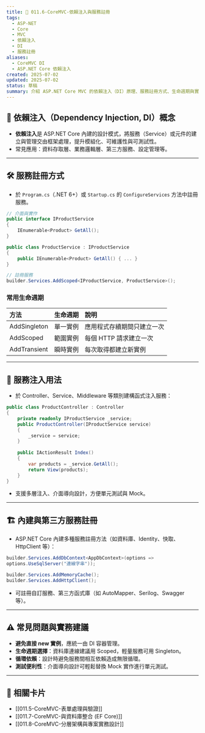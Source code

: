 ```yaml
---
title: 🧩 011.6-CoreMVC-依賴注入與服務註冊
tags:
  - ASP-NET
  - Core
  - MVC
  - 依賴注入
  - DI
  - 服務註冊
aliases:
  - CoreMVC DI
  - ASP.NET Core 依賴注入
created: 2025-07-02
updated: 2025-07-02
status: 草稿
summary: 介紹 ASP.NET Core MVC 的依賴注入（DI）原理、服務註冊方式、生命週期與實務應用，協助開發高可維護性與可測試性的現代應用。
---
```


## 🧩 依賴注入（Dependency Injection, DI）概念

- **依賴注入**是 ASP.NET Core 內建的設計模式，將服務（Service）或元件的建立與管理交由框架處理，提升模組化、可維護性與可測試性。
- 常見應用：資料存取層、業務邏輯層、第三方服務、設定管理等。

---
## 🛠️ 服務註冊方式

- 於 `Program.cs`（.NET 6+）或 `Startup.cs` 的 `ConfigureServices` 方法中註冊服務。

```csharp
// 介面與實作  
public interface IProductService  
{  
	IEnumerable<Product> GetAll();  
}

public class ProductService : IProductService  
{  
	public IEnumerable<Product> GetAll() { ... }  
}

// 註冊服務  
builder.Services.AddScoped<IProductService, ProductService>();
```

### 常用生命週期

| 方法         | 生命週期           | 說明                         |
|:------------|:------------------|:----------------------------|
| AddSingleton| 單一實例           | 應用程式存續期間只建立一次    |
| AddScoped   | 範圍實例           | 每個 HTTP 請求建立一次       |
| AddTransient| 瞬時實例           | 每次取得都建立新實例         |

---
## 🧬 服務注入用法

- 於 Controller、Service、Middleware 等類別建構函式注入服務：

```csharp
public class ProductController : Controller  
{  
	private readonly IProductService _service;
	public ProductController(IProductService service)
	{
	    _service = service;
	}
	
	public IActionResult Index()
	{
	    var products = _service.GetAll();
	    return View(products);
	}
}
```

- 支援多層注入、介面導向設計，方便單元測試與 Mock。

---
## 🏗️ 內建與第三方服務註冊

- ASP.NET Core 內建多種服務註冊方法（如資料庫、Identity、快取、HttpClient 等）：

```csharp
builder.Services.AddDbContext<AppDbContext>(options =>  
options.UseSqlServer("連線字串"));

builder.Services.AddMemoryCache();  
builder.Services.AddHttpClient();
```

- 可註冊自訂服務、第三方函式庫（如 AutoMapper、Serilog、Swagger 等）。

---
## ⚠️ 常見問題與實務建議

- **避免直接 new 實例**，應統一由 DI 容器管理。
- **生命週期選擇**：資料庫連線建議用 Scoped，輕量服務可用 Singleton。
- **循環依賴**：設計時避免服務間相互依賴造成無限循環。
- **測試便利性**：介面導向設計可輕鬆替換 Mock 實作進行單元測試。

---
## 🔗 相關卡片

- [[011.5-CoreMVC-表單處理與驗證]]
- [[011.7-CoreMVC-與資料庫整合 (EF Core)]]
- [[011.8-CoreMVC-分層架構與專案實務設計]]
